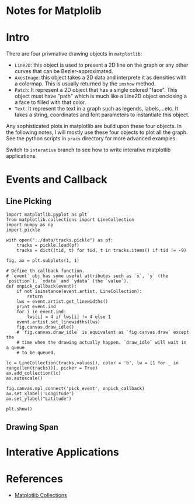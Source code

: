 # Notes for Matplolib

# Intro

There are four privmative drawing objects in `matplotlib`:

- `Line2D`: this object is used to present a 2D line on the graph or any other curves that can be Bezier-approximated.
- `AxesImage`: this object takes a 2D data and interprete it as densities with a colormap. This is usually returned by the `imshow` method.
- `Patch`: It represent a 2D object that has a single colored "face". This object must have "path" which is much like a Line2D object enclosing a a face to filled with that color.
- `Text`: It represent the text in a graph such as legends, labels,...etc. It takes a string, coordinates and font parameters to instantiate this object.

Any sophisticated plots in matplotlib are build upon these four objects. In the following notes, I will mostly use these four objects to plot all the graph. See the python scripts in `pracs` directory for more advanced examples.

Switch to `interative` branch to see how to write interative matplotlib applications.

# Events and Callback

## Line Picking

```{python}
import matplotlib.pyplot as plt
from matplotlib.collections import LineCollection
import numpy as np
import pickle

with open("../data/tracks.pickle") as pf:
    tracks = pickle.load(pf)
    tracks = dict((tid, t) for tid, t in tracks.items() if tid != -9)

fig, ax = plt.subplots(1, 1)

# Define th callback function.
# `event` obj has some useful attributes such as `x`, `y` (the `position`), `xdata` and `ydata` (the `value`).
def onpick_callback(event):
    if not isinstance(event.artist, LineCollection):
        return
    lws = event.artist.get_linewidths()
    print event.ind
    for i in event.ind:
        lws[i] = 4 if lws[i] != 4 else 1
    event.artist.set_linewidths(lws)
    fig.canvas.draw_idle()
    # `fig.canvas.draw_idle` is equivalent as `fig.canvas.draw` except the 
    # time when the drawing actually happen. `draw_idle` will wait in a queue
    # to be queued.

lc = LineCollection(tracks.values(), color = 'b', lw = [1 for _ in range(len(tracks))], picker = True)
ax.add_collection(lc)
ax.autoscale()

fig.canvas.mpl_connect('pick_event', onpick_callback)
ax.set_xlabel('Longitude')
ax.set_ylabel("Latitude")

plt.show()
```

## Drawing Span

# Interative Applications

# References

- [Matplotlib Collections](http://matplotlib.org/api/collections_api.html)
